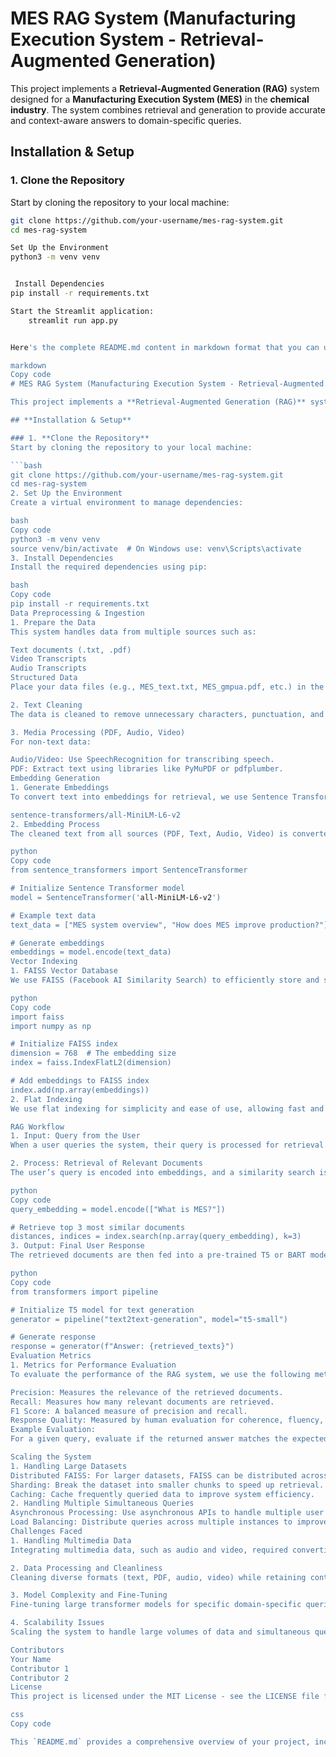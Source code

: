 # MES RAG System (Manufacturing Execution System - Retrieval-Augmented Generation)

This project implements a **Retrieval-Augmented Generation (RAG)** system designed for a **Manufacturing Execution System (MES)** in the **chemical industry**. The system combines retrieval and generation to provide accurate and context-aware answers to domain-specific queries.

## **Installation & Setup**

### 1. **Clone the Repository**
Start by cloning the repository to your local machine:

```bash
git clone https://github.com/your-username/mes-rag-system.git
cd mes-rag-system

Set Up the Environment
python3 -m venv venv


 Install Dependencies
pip install -r requirements.txt

Start the Streamlit application:
    streamlit run app.py


Here's the complete README.md content in markdown format that you can use directly for your project on GitHub:

markdown
Copy code
# MES RAG System (Manufacturing Execution System - Retrieval-Augmented Generation)

This project implements a **Retrieval-Augmented Generation (RAG)** system designed for a **Manufacturing Execution System (MES)** in the **chemical industry**. The system combines retrieval and generation to provide accurate and context-aware answers to domain-specific queries.

## **Installation & Setup**

### 1. **Clone the Repository**
Start by cloning the repository to your local machine:

```bash
git clone https://github.com/your-username/mes-rag-system.git
cd mes-rag-system
2. Set Up the Environment
Create a virtual environment to manage dependencies:

bash
Copy code
python3 -m venv venv
source venv/bin/activate  # On Windows use: venv\Scripts\activate
3. Install Dependencies
Install the required dependencies using pip:

bash
Copy code
pip install -r requirements.txt
Data Preprocessing & Ingestion
1. Prepare the Data
This system handles data from multiple sources such as:

Text documents (.txt, .pdf)
Video Transcripts
Audio Transcripts
Structured Data
Place your data files (e.g., MES_text.txt, MES_gmpua.pdf, etc.) in the MES_Files/ folder.

2. Text Cleaning
The data is cleaned to remove unnecessary characters, punctuation, and stopwords. We also standardize the text to lowercase, tokenize it, and prepare it for embedding generation.

3. Media Processing (PDF, Audio, Video)
For non-text data:

Audio/Video: Use SpeechRecognition for transcribing speech.
PDF: Extract text using libraries like PyMuPDF or pdfplumber.
Embedding Generation
1. Generate Embeddings
To convert text into embeddings for retrieval, we use Sentence Transformers. The model used is:

sentence-transformers/all-MiniLM-L6-v2
2. Embedding Process
The cleaned text from all sources (PDF, Text, Audio, Video) is converted into high-dimensional embeddings, which are stored in a FAISS vector database for fast retrieval during query processing.

python
Copy code
from sentence_transformers import SentenceTransformer

# Initialize Sentence Transformer model
model = SentenceTransformer('all-MiniLM-L6-v2')

# Example text data
text_data = ["MES system overview", "How does MES improve production?"]

# Generate embeddings
embeddings = model.encode(text_data)
Vector Indexing
1. FAISS Vector Database
We use FAISS (Facebook AI Similarity Search) to efficiently store and search the embeddings. FAISS enables fast similarity search for high-dimensional data.

python
Copy code
import faiss
import numpy as np

# Initialize FAISS index
dimension = 768  # The embedding size
index = faiss.IndexFlatL2(dimension)

# Add embeddings to FAISS index
index.add(np.array(embeddings))
2. Flat Indexing
We use flat indexing for simplicity and ease of use, allowing fast and efficient retrieval without additional complexity. This is suitable for smaller datasets or when minimal tuning is required.

RAG Workflow
1. Input: Query from the User
When a user queries the system, their query is processed for retrieval.

2. Process: Retrieval of Relevant Documents
The user’s query is encoded into embeddings, and a similarity search is performed on the FAISS database to retrieve the most relevant documents.

python
Copy code
query_embedding = model.encode(["What is MES?"])

# Retrieve top 3 most similar documents
distances, indices = index.search(np.array(query_embedding), k=3)
3. Output: Final User Response
The retrieved documents are then fed into a pre-trained T5 or BART model for context-aware response generation.

python
Copy code
from transformers import pipeline

# Initialize T5 model for text generation
generator = pipeline("text2text-generation", model="t5-small")

# Generate response
response = generator(f"Answer: {retrieved_texts}")
Evaluation Metrics
1. Metrics for Performance Evaluation
To evaluate the performance of the RAG system, we use the following metrics:

Precision: Measures the relevance of the retrieved documents.
Recall: Measures how many relevant documents are retrieved.
F1 Score: A balanced measure of precision and recall.
Response Quality: Measured by human evaluation for coherence, fluency, and relevance.
Example Evaluation:
For a given query, evaluate if the returned answer matches the expected response both in relevance and correctness.

Scaling the System
1. Handling Large Datasets
Distributed FAISS: For larger datasets, FAISS can be distributed across multiple machines.
Sharding: Break the dataset into smaller chunks to speed up retrieval.
Caching: Cache frequently queried data to improve system efficiency.
2. Handling Multiple Simultaneous Queries
Asynchronous Processing: Use asynchronous APIs to handle multiple user queries concurrently.
Load Balancing: Distribute queries across multiple instances to improve system scalability.
Challenges Faced
1. Handling Multimedia Data
Integrating multimedia data, such as audio and video, required converting unstructured formats into text data using transcription techniques (e.g., using SpeechRecognition for audio and video transcripts).

2. Data Processing and Cleanliness
Cleaning diverse formats (text, PDF, audio, video) while retaining context-specific meaning was a challenge. Special attention was given to handling stopwords, punctuation, and tokenization across different file formats.

3. Model Complexity and Fine-Tuning
Fine-tuning large transformer models for specific domain-specific queries (e.g., chemical manufacturing) required extensive experimentation and adjustments to achieve optimal results.

4. Scalability Issues
Scaling the system to handle large volumes of data and simultaneous queries was addressed by using distributed systems and optimizing the vector database for fast retrieval.

Contributors
Your Name
Contributor 1
Contributor 2
License
This project is licensed under the MIT License - see the LICENSE file for details.

css
Copy code

This `README.md` provides a comprehensive overview of your project, including setup instruct
